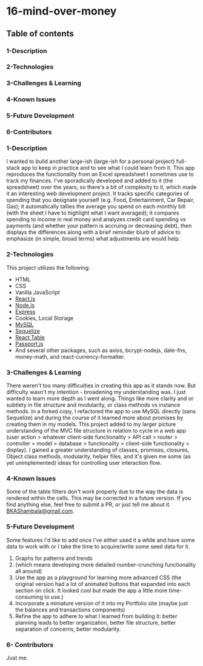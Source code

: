 # 16-mind-over-money

## Table of contents
  
### 1-Description
### 2-Technologies
### 3-Challenges & Learning
### 4-Known Issues
### 5-Future Development
### 6-Contributors

### 1-Description
I wanted to build another large-ish (large-ish for a personal project) full-stack app to keep in practice and to see what I could learn from it. This app reproduces the functionality from an Excel spreadsheet I sometimes use to track my finances. I've sporadically developed and added to it (the spreadsheet) over the years, so there's a bit of complexity to it, which made it an interesting web development project. It tracks specific categories of spending that you designate yourself (e.g. Food, Entertainment, Car Repair, Gas); it automatically tallies the average you spend on each monthly bill (with the sheet I have to highlight what I want averaged); it compares spending to income in real money and analyzes credit card spending vs payments (and whether your pattern is accruing or decreasing debt), then displays the differences along with a brief reminder blurb of advice to emphasize (in simple, broad terms) what adjustments are would help.


### 2-Technologies
  This project utilizes the following:
- HTML
- CSS
- Vanilla JavaScript
- [React.js](https://reactjs.org/)
- [Node.js](https://nodejs.org/en/)
- [Express](https://expressjs.com/)
- Cookies, Local Storage
- [MySQL](https://www.mysql.com/)
- [Sequelize]()
- [React Table](https://react-table.js.org/#/story/readme)
- [Passport.js](http://www.passportjs.org/)
- And several other packages, such as axios, bcrypt-nodejs, date-fns, money-math, and react-currency-formatter.

### 3-Challenges & Learning
There weren't too many difficulties in creating this app as it stands now. But difficulty wasn't my intention - broadening my understanding was. I just wanted to learn more depth as I went along. Things like more clarity and or subtlety in file structure and modularity, or class methods vs instance methods. In a forked copy, I refactored the app to use MySQL directly (sans Sequelize) and during the course of it learned more about promises by creating them in my models. This project added to my larger picture understanding of the MVC file structure in relation to cycle in a web app (user action > whatever client-side functionality > API call > router > controller > model > database > functionality > client-side functionality > display). I gained a greater understanding of classes, promises, closures, Object class methods, modularity, helper files, and it's given me some (as yet unimplemented) ideas for controlling user interaction flow.

### 4-Known Issues
Some of the table filters don't work properly due to the way the data is rendered within the cells. This may be corrected in a future version.
If you find anything else, feel free to submit a PR, or just tell me about it. BKAShambala@gmail.com.

### 5-Future Development
  Some features I'd like to add once I've either used it a while and have some data to work with or I take the time to acquire/write some seed data for it.
1.  Graphs for patterns and trends
2.  (which means developing more detailed number-crunching functionality all around)
3.  Use the app as a playground for learning more advanced CSS (the original version had a lot of animated buttons that expanded into each section on click. It looked cool but made the app a little more time-consuming to use.)
4.  Incorporate a miniature version of it into my Portfolio site (maybe just the balances and transactions components)
5.  Refine the app to adhere to what I learned from building it: better planning leads to better organization, better file structure, better separation of concerns, better modularity.

### 6- Contributors
  Just me.